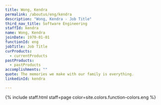 ```yaml
---
title: Wong, Kendra
permalink: /aboutus/eng/kendra
description: "Wong, Kendra - Job Title"
third_nav_title: Software Engineering
staffId: kendra
name: Wong, Kendra
joinDate: 1970-01-01
functionId: eng
jobTitle: Job Title
curProducts:
  - currentProducts
pastProducts:
  - pastProducts
accomplishments: ""
quote: The memories we make with our family is everything.
linkedinId: kendra

---
```


{% include staff.html staff=page color=site.colors.function-colors.eng %}
